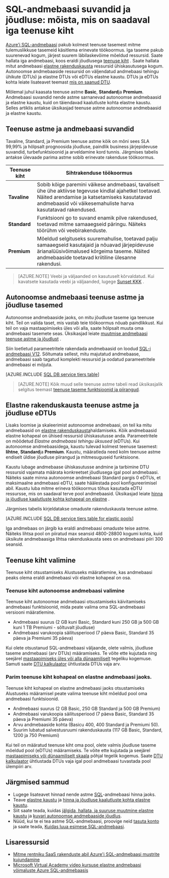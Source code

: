 <properties
    pageTitle="SQL-andmebaasi jõudlus ja suvandid: teenuse astme | Microsoft Azure'i"
    description="Võrrelge SQL-andmebaasi jõudlus ja äri järjepidevus funktsioonid tasakaalustamiseks maksumuse ja võimalus, kui muudate teenuse astme."
    keywords="andmebaasi jõudluse andmebaasi suvandid"
    services="sql-database"
    documentationCenter=""
    authors="CarlRabeler"
    manager="jhubbard"
    editor="CarlRabeler"/>

<tags
    ms.service="sql-database"
    ms.devlang="na"
    ms.topic="get-started-article"
    ms.tgt_pltfrm="na"
    ms.workload="data-management"
    ms.date="08/10/2016"
    ms.author="carlrab"/>

# <a name="sql-database-options-and-performance-understand-whats-available-in-each-service-tier"></a>SQL-andmebaasi suvandid ja jõudluse: mõista, mis on saadaval iga teenuse kiht

[Azure'i SQL-andmebaasi](sql-database-technical-overview.md) pakub kolmest teenuse tasemest mitme tulemuslikkuse tasemeid käsitlema erinevate töökoormus. Iga taseme pakub suurenevad kogum, järjest suurem läbilaskevõime mõeldud ressursid. Saate hallata iga andmebaasi, koos eraldi jõudlusega [teenuse kiht](sql-database-service-tiers.md#standalone-database-service-tiers-and-performance-levels) . Saate hallata mitut andmebaasi [elastne rakenduskausta](sql-database-service-tiers.md#elastic-pool-service-tiers-and-performance-in-edtus) ressursid ühiskasutusega kogum. Autonoomse andmebaaside ressursid on väljendatud andmebaasi tehingu ühikute (DTUs) ja elastne DTUs või eDTUs elastne kaustu. DTUs ja eDTUs kohta leiate lisateavet teemast [mis on saanud DTU](sql-database-what-is-a-dtu.md). 

Mõlemal juhul kaasata teenuse astme **Basic**, **Standard**ja **Premium**. Andmebaasi suvandid nende astme sarnanevad autonoomse andmebaasid ja elastne kaustu, kuid on täiendavad kaalutluste kohta elastne kaustu. Selles artiklis antakse üksikasjad teenuse astme autonoomse andmebaasid ja elastne kaustu.

## <a name="service-tiers-and-database-options"></a>Teenuse astme ja andmebaasi suvandid
Tavaline, Standard, ja Premium teenuse astme kõik on mõni sees SLA 99,99% ja hõlpsalt prognoosida jõudluse, paindlik business järjepidevuse suvandid, turbefunktsioonid ja arveldamine kord tunnis. Järgmises tabelis antakse ülevaade parima astme sobib erinevate rakenduse töökoormus.

| Teenuse kiht | Sihtrakenduse töökoormus |
|---|---|
| **Tavaline** | Sobib kõige paremini väikese andmebaasi, tavaliselt ühe ühe aktiivse tegevuse kindlal ajahetkel toetavad. Näited arendamise ja katsetamiseks kasutatavad andmebaasid või väikesemahuliste harva kasutatavad rakendused. |
| **Standard** | Funktsiooni go to suvand enamik pilve rakendused, toetavad mitme samaaegseid päringu. Näiteks töörühm või veebirakenduste. |
| **Premium** | Mõeldud selgituseks suuremahulise, toetavad palju samaaegseid kasutajaid ja nõuavad järjepidevuse ärianalüüsivõimalused kõrgeima taseme. Näited andmebaaside toetavad kriitiline ülesanne rakendusi. |

>[AZURE.NOTE] Veebi ja väljaanded on kasutuselt kõrvaldatud. Kui kavatsete kasutada veebi ja väljaanded, lugege [Sunset KKK](https://azure.microsoft.com/pricing/details/sql-database/web-business/) .

## <a name="standalone-database-service-tiers-and-performance-levels"></a>Autonoomse andmebaasi teenuse astme ja jõudluse tasemed
Autonoomse andmebaaside jaoks, on mitu jõudluse taseme iga teenuse kiht. Teil on valida taset, mis vastab teie töökoormus nõuab paindlikkust. Kui teil on vaja mastaapimiseks üles või alla, saate hõlpsalt muuta oma andmebaasi tasemete seas. Üksikasjad leiate [muutmise andmebaasi teenuse astme ja jõudlust](sql-database-scale-up.md) .

Siin loetletud parameetritele rakendada andmebaasid on loodud [SQL-i andmebaasi V12](sql-database-v12-whats-new.md). Sõltumata sellest, mitu majutatud andmebaase, andmebaasi saab tagatud komplekti ressursid ja oodatud parameetritele andmebaasi ei mõjuta.

[AZURE.INCLUDE [SQL DB service tiers table](../../includes/sql-database-service-tiers-table.md)]

>[AZURE.NOTE] Kõik muud selle teenuse astme tabeli read üksikasjalik selgitus teemast [teenuse taseme funktsioonid ja piirangud](sql-database-performance-guidance.md#service-tier-capabilities-and-limits).

## <a name="elastic-pool-service-tiers-and-performance-in-edtus"></a>Elastne rakenduskausta teenuse astme ja jõudluse eDTUs
Lisaks loomise ja skaleerimist autonoomse andmebaasi, on teil ka mitu andmebaasid on [elastne rakenduskausta](sql-database-elastic-pool.md)haldamiseks. Kõik andmebaasid elastne kohapeal on ühised ressursid ühiskasutusse anda. Parameetritele on mõõdetud *Elastne andmebaasi tehingu üksused* (eDTUs). Kui autonoomse andmebaasidega, kaustu tulevad kolmest teenuse tasemest: **lihtne**, **Standard**ja **Premium**. Kaustu, määratleda need kolm teenuse astme endiselt üldise jõudluse piirangud ja mitmesuguseid funktsioone.

Kaustu lubage andmebaase ühiskasutusse andmine ja tarbimine DTU ressursid vajamata määrata konkreetset jõudlusega igal pool andmebaasi. Näiteks saate minna autonoomse andmebaasi Standard pargis 0 eDTUs, et maksimaalne andmebaasi eDTU, saate häälestada pool konfigureerimisel abil. Kaustu luba mitme erineva töökoormus tõhus kasutada eDTU ressursse, mis on saadaval terve pool andmebaasid. Üksikasjad leiate [hinna ja jõudluse kaalutluste kohta kohapeal on elastne](sql-database-elastic-pool-guidance.md) .

Järgmises tabelis kirjeldatakse omaduste rakenduskausta teenuse astme.

[AZURE.INCLUDE [SQL DB service tiers table for elastic pools](../../includes/sql-database-service-tiers-table-elastic-db-pools.md)]

Iga andmebaas on järgib ka eraldi andmebaasi omaduste teise astme. Näiteks lihtsa pool on piiratud max seansid 4800-28800 kogumi kohta, kuid üksikute andmebaasiga lihtsa rakenduskausta sees on andmebaasi piiri 300 seansid.

## <a name="choosing-a-service-tier"></a>Teenuse kiht valimine

Teenuse kiht otsustamiseks Alustuseks määratlemine, kas andmebaasi peaks olema eraldi andmebaasi või elastne kohapeal on osa. 

### <a name="choosing-a-service-tier-for-a-standalone-database"></a>Teenuse kiht autonoomse andmebaasi valimine

Teenuse kiht autonoomse andmebaasi otsustamiseks käivitamiseks andmebaasi funktsioonid, mida peate valima oma SQL-andmebaasi versiooni määratlemine.

- Andmebaasi suurus (2 GB kuni Basic, Standard kuni 250 GB ja 500 GB kuni 1 TB Premiumi - sõltuvalt jõudluse)
- Andmebaasi varukoopia säilitusperiood (7 päeva Basic, Standard 35 päeva ja Premiumi 35 päeva)

Kui olete otsustanud SQL-andmebaasi väljaande, olete valmis, jõudluse taseme andmebaasi (arv DTUs) määramiseks. Te võite ette kujutada ning seejärel [mastaapimiseks üles või alla dünaamiliselt](sql-database-scale-up.md) tegeliku kogemuse. Samuti saate [DTU kalkulaator](http://dtucalculator.azurewebsites.net/) ühtlustada DTUs vaja arv. 

### <a name="choosing-a-service-tier-for-an-elastic-database-pool"></a>Parim teenuse kiht kohapeal on elastne andmebaasi jaoks.

Teenuse kiht kohapeal on elastne andmebaasi jaoks otsustamiseks Alustuseks määramisel peate valima teenuse kiht mõeldud pool oma andmebaasi funktsioonid.

- Andmebaasi suurus (2 GB Basic, 250 GB Standard ja 500 GB Premium)
- Andmebaasi varukoopia säilitusperiood (7 päeva Basic, Standard 35 päeva ja Premiumi 35 päeva)
- Arvu andmebaaside kohta (Basicu 400, 400 Standard ja Premiumi 50).
- Suurim lubatud salvestusruumi rakenduskausta (117 GB Basic, Standard, 1200 ja 750 Premiumi)

Kui teil on määratud teenuse kiht oma pool, olete valmis jõudluse taseme mõeldud pool (eDTUs) määramiseks. Te võite ette kujutada ja seejärel [mastaapimiseks või dünaamiliselt skaala](sql-database-elastic-pool-manage-portal.md#change-performance-settings-of-a-pool) põhjal tegelik kogemus. Saate [DTU kalkulaator](http://dtucalculator.azurewebsites.net/) ühtlustada DTUs vaja igal pool andmebaasi tuvastada pool ülempiiri arv.

## <a name="next-steps"></a>Järgmised sammud
- Lugege lisateavet hinnad nende astme [SQL](https://azure.microsoft.com/pricing/details/sql-database/)-andmebaasi hinna jaoks.
- Teave [elastne kaustu](sql-database-elastic-pool-guidance.md) ja [hinna ja jõudluse kaalutluste kohta elastne kaustu](sql-database-elastic-pool-guidance.md).
- Siit saate teada, kuidas [jälgida, hallata, ja suuruse muutmine elastne kaustu](sql-database-elastic-pool-manage-portal.md) ja [kuvari autonoomse andmebaaside jõudlus](sql-database-single-database-monitor.md).
- Nüüd, kui te ei tea astme SQL-andmebaasi, proovige neid [tasuta konto](https://azure.microsoft.com/pricing/free-trial/) ja saate teada, [Kuidas luua esimese SQL-andmebaasi](sql-database-get-started.md).

## <a name="additional-resources"></a>Lisaressursid

- [Mitme rentniku SaaS rakenduste abil Azure'i SQL-andmebaasi mustrite kujundamine](sql-database-design-patterns-multi-tenancy-saas-applications.md)
- [Microsoft Virtual Academy video kursuse elastne andmebaasi võimaluste Azure SQL-andmebaasis](https://mva.microsoft.com/en-US/training-courses/elastic-database-capabilities-with-azure-sql-db-16554)
